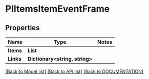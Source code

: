 # PIItemsItemEventFrame

## Properties
Name | Type | Notes
------------ | ------------- | -------------
**Items** | **List<PIItemEventFrame>**
**Links** | **Dictionary<string, string>**

[[Back to Model list]](../../DOCUMENTATION.md#documentation-for-models) [[Back to API list]](../../DOCUMENTATION.md#documentation-for-api-endpoints) [[Back to DOCUMENTATION]](../../DOCUMENTATION.md)

